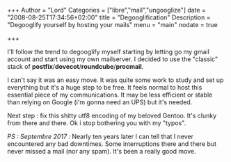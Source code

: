 +++
Author = "Lord"
Categories = ["libre","mail","ungooglize"]
date = "2008-08-25T17:34:56+02:00"
title = "Degooglification"
Description = "Degooglify yourself by hosting your mails"
menu = "main"
nodate = true

+++

I'll follow the trend to degooglify myself starting by letting go my gmail account and start using my own mailserver.
I decided to use the "classic" stack of **postfix**/**dovecot**/**roundcube**/**procmail**.

I can't say it was an easy move. It was quite some work to study and set up everything but it's a huge step to be free. It feels normal to host this essential piece of my communications. It may be less efficient or stable than relying on Google (i'm gonna need an UPS) but it's needed.

Next step : fix this shitty utf8 encoding of my beloved Gentoo. It's clunky from there and there. Ok i stop bothering you with my "typos".

*PS : Septembre 2017 :*
Nearly ten years later I can tell that I never encountered any bad downtimes. Some interruptions there and there but never missed a mail (nor any spam). It's been a really good move.
